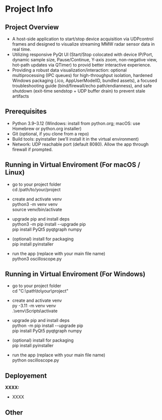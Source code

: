 # Project Info
## Project Overview
- A host-side application to start/stop device acquisition via UDPcontrol frames and designed to visualize streaming MMW
radar sensor data in real time.
- Utilizing responsive PyQt UI (Start/Stop colocated with device IP/Port, dynamic sample size, Pause/Continue,
Y-axis zoom, non-negative view, hot-path updates via QTimer) to provid better interactive experience.
- Providing a robust data visualization/interaction: optional multiprocessing (IPC queues) for high-throughput
isolation, hardened Windows packaging (.ico, AppUserModelID, bundled assets), a focused troubleshooting guide
(bind/firewall/echo path/endianness), and safe shutdown (exit-time sendstop + UDP buffer drain) to prevent stale
artifacts
## Prerequisites
- Python 3.9–3.12 (Windows: install from python.org; macOS: use Homebrew or python.org installer)
- Git (optional, if you clone from a repo)
- Build tools: pyinstaller (we’ll install it in the virtual environment)
- Network: UDP reachable port (default 8080). Allow the app through firewall if prompted.
## Running in Virtual Enviroment (For macOS / Linux)

- go to your project folder<br/>
cd /path/to/your/project<br/>

- create and activate venv<br/>
python3 -m venv venv<br/>
source venv/bin/activate<br/>

- upgrade pip and install deps<br/>
python3 -m pip install --upgrade pip<br/>
pip install PyQt5 pyqtgraph numpy<br/>

- (optional) install for packaging<br/>
pip install pyinstaller<br/>

- run the app (replace with your main file name)<br/>
python3 oscilloscope.py<br/>

## Running in Virtual Enviroment (For Windows)
- go to your project folder<br/>
cd "C:\path\to\your\project"<br/>
- create and activate venv<br/>
py -3.11 -m venv venv<br/>
.\venv\Scripts\activate<br/>

- upgrade pip and install deps<br/>
python -m pip install --upgrade pip<br/>
pip install PyQt5 pyqtgraph numpy<br/>

- (optional) install for packaging<br/>
pip install pyinstaller<br/>
- run the app (replace with your main file name)<br/>
python oscilloscope.py<br/>

## Deployement
**XXXX:**
- XXXX
## Other
